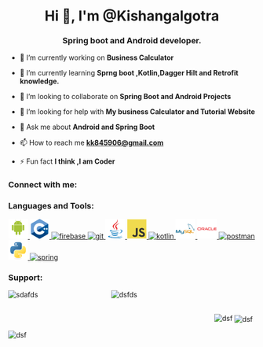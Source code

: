 
<h1 align="center">Hi 👋, I'm @Kishangalgotra</h1>
<h3 align="center">Spring boot and Android developer.</h3>

- 🔭 I’m currently working on **Business Calculator**

- 🌱 I’m currently learning **Sprng boot ,Kotlin,Dagger Hilt and Retrofit knowledge.**

- 👯 I’m looking to collaborate on **Spring Boot and Android Projects**

- 🤝 I’m looking for help with **My business Calculator and Tutorial Website**

- 💬 Ask me about **Android and Spring Boot**

- 📫 How to reach me **kk845906@gmail.com**

- ⚡ Fun fact **I think ,I am Coder**

<h3 align="left">Connect with me:</h3>
<p align="left">
</p>

<h3 align="left">Languages and Tools:</h3>
<p align="left"> <a href="https://developer.android.com" target="_blank" rel="noreferrer"> <img src="https://raw.githubusercontent.com/devicons/devicon/master/icons/android/android-original-wordmark.svg" alt="android" width="40" height="40"/> </a> <a href="https://www.w3schools.com/cpp/" target="_blank" rel="noreferrer"> <img src="https://raw.githubusercontent.com/devicons/devicon/master/icons/cplusplus/cplusplus-original.svg" alt="cplusplus" width="40" height="40"/> </a> <a href="https://firebase.google.com/" target="_blank" rel="noreferrer"> <img src="https://www.vectorlogo.zone/logos/firebase/firebase-icon.svg" alt="firebase" width="40" height="40"/> </a> <a href="https://git-scm.com/" target="_blank" rel="noreferrer"> <img src="https://www.vectorlogo.zone/logos/git-scm/git-scm-icon.svg" alt="git" width="40" height="40"/> </a> <a href="https://www.java.com" target="_blank" rel="noreferrer"> <img src="https://raw.githubusercontent.com/devicons/devicon/master/icons/java/java-original.svg" alt="java" width="40" height="40"/> </a> <a href="https://developer.mozilla.org/en-US/docs/Web/JavaScript" target="_blank" rel="noreferrer"> <img src="https://raw.githubusercontent.com/devicons/devicon/master/icons/javascript/javascript-original.svg" alt="javascript" width="40" height="40"/> </a> <a href="https://kotlinlang.org" target="_blank" rel="noreferrer"> <img src="https://www.vectorlogo.zone/logos/kotlinlang/kotlinlang-icon.svg" alt="kotlin" width="40" height="40"/> </a> <a href="https://www.mysql.com/" target="_blank" rel="noreferrer"> <img src="https://raw.githubusercontent.com/devicons/devicon/master/icons/mysql/mysql-original-wordmark.svg" alt="mysql" width="40" height="40"/> </a> <a href="https://www.oracle.com/" target="_blank" rel="noreferrer"> <img src="https://raw.githubusercontent.com/devicons/devicon/master/icons/oracle/oracle-original.svg" alt="oracle" width="40" height="40"/> </a> <a href="https://postman.com" target="_blank" rel="noreferrer"> <img src="https://www.vectorlogo.zone/logos/getpostman/getpostman-icon.svg" alt="postman" width="40" height="40"/> </a> <a href="https://www.python.org" target="_blank" rel="noreferrer"> <img src="https://raw.githubusercontent.com/devicons/devicon/master/icons/python/python-original.svg" alt="python" width="40" height="40"/> </a> <a href="https://spring.io/" target="_blank" rel="noreferrer"> <img src="https://www.vectorlogo.zone/logos/springio/springio-icon.svg" alt="spring" width="40" height="40"/> </a> </p>

<h3 align="left">Support:</h3>
<p><a href="https://www.buymeacoffee.com/sdafds"> <img align="left" src="https://cdn.buymeacoffee.com/buttons/v2/default-yellow.png" height="50" width="210" alt="sdafds" /></a><a href="https://ko-fi.com/dsfds"> <img align="left" src="https://cdn.ko-fi.com/cdn/kofi3.png?v=3" height="50" width="210" alt="dsfds" /></a></p><br><br>

<p><img align="left" src="https://github-readme-stats.vercel.app/api/top-langs?username=dsf&show_icons=true&locale=en&layout=compact" alt="dsf" /></p>

<p>&nbsp;<img align="center" src="https://github-readme-stats.vercel.app/api?username=dsf&show_icons=true&locale=en" alt="dsf" /></p>

<p><img align="center" src="https://github-readme-streak-stats.herokuapp.com/?user=dsf&" alt="dsf" /></p>
